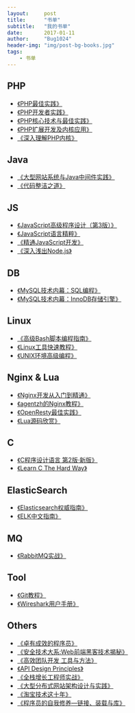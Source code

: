 ```yaml
---
layout:     post
title:      "书单"
subtitle:   "我的书单"
date:       2017-01-11
author:     "Bug1024"
header-img: "img/post-bg-books.jpg"
tags:
    - 书单
---
```


## PHP
 - [《PHP最佳实践》](http://laravel-china.github.io/php-the-right-way/)
 - [《PHP开发者实践》](https://ryancao.gitbooks.io/php-developer-prepares/content/)
 - [《PHP核心技术与最佳实践》]()
 - [《PHP扩展开发及内核应用》](http://www.cunmou.com/phpbook/preface.md)
 - [《深入理解PHP内核》](http://www.php-internals.com/)

## Java
 - [《大型网站系统与Java中间件实践》]()
 - [《代码整洁之道》]()

## JS
 - [《JavaScript高级程序设计（第3版）》]()
 - [《JavaScript语言精粹》]()
 - [《精通JavaScript开发》]()
 - [《深入浅出Node.js》]()

## DB
 - [《MySQL技术内幕：SQL编程》]()
 - [《MySQL技术内幕：InnoDB存储引擎》]()

## Linux
 - [《高级Bash脚本编程指南》](http://www.lzhaohao.info/abs/)
 - [《Linux工具快速教程》](http://linuxtools-rst.readthedocs.io/zh_CN/latest/)
 - [《UNIX环境高级编程》]()

## Nginx & Lua
 - [《Nginx开发从入门到精通》](http://tengine.taobao.org/book/index.html)
 - [《agentzh的Nginx教程》](http://openresty.org/download/agentzh-nginx-tutorials-zhcn.html)
 - [《OpenResty最佳实践》](https://moonbingbing.gitbooks.io/openresty-best-practices/content/lua/brief.html)
 - [《Lua源码欣赏》](http://www.codingnow.com/temp/readinglua.pdf)

## C
 - [《C程序设计语言 第2版·新版》]()
 - [《Learn C The Hard Way》](https://learncodethehardway.org/c/)

## ElasticSearch
 - [《Elasticsearch权威指南》](http://www.learnes.net/)
 - [《ELK中文指南》](http://kibana.logstash.es/content/)

## MQ
 - [《RabbitMQ实战》]()

## Tool
 - [《Git教程》](http://www.liaoxuefeng.com/wiki/0013739516305929606dd18361248578c67b8067c8c017b000)
 - [《Wireshark用户手册》](http://man.lupaworld.com/content/network/wireshark/index.html)

## Others
 - [《卓有成效的程序员》]()
 - [《安全技术大系:Web前端黑客技术揭秘》]()
 - [《高效团队开发 工具与方法》]()
 - [《API Design Principles》](https://w3ctag.github.io/design-principles/)
 - [《全栈增长工程师实战》](http://growth-in-action.phodal.com/)
 - [《大型分布式网站架构设计与实践》]()
 - [《淘宝技术这十年》]()
 - [《程序员的自我修养—链接、装载与库》]()

